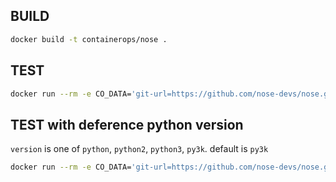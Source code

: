 ## BUILD

```bash
docker build -t containerops/nose .
```

## TEST

```bash
docker run --rm -e CO_DATA='git-url=https://github.com/nose-devs/nose.git entry-path=unit_tests' containerops/nose
```

## TEST with deference python version

`version` is one of `python`, `python2`, `python3`, `py3k`.
default is `py3k`

```bash
docker run --rm -e CO_DATA='git-url=https://github.com/nose-devs/nose.git entry-path=unit_tests version=python' containerops/nose
```
